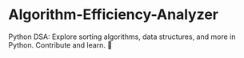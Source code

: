 # Algorithm-Efficiency-Analyzer
Python DSA: Explore sorting algorithms, data structures, and more in Python. Contribute and learn. 🐍
